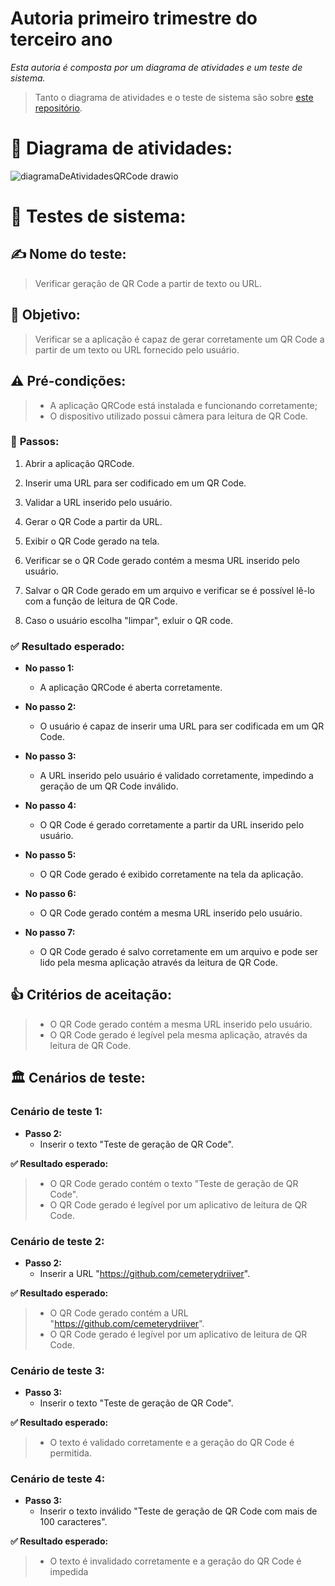 # __Autoria primeiro trimestre do terceiro ano__
_Esta autoria é composta por um diagrama de atividades e um teste de sistema._

> Tanto o diagrama de atividades e o teste de sistema são sobre [este repositório](https://github.com/cemeterydriiver/QRCode).

# 🏃 __Diagrama de atividades:__
![diagramaDeAtividadesQRCode drawio](https://user-images.githubusercontent.com/102593108/233812171-c39c5f49-c3f0-4ea6-bcc7-ba1db1c055d6.png)


# 📝 __Testes de sistema:__

## ✍️ __Nome do teste:__ 
> Verificar geração de QR Code a partir de texto ou URL.

## 🎯 __Objetivo:__ 
> Verificar se a aplicação é capaz de gerar corretamente um QR Code a partir de um texto ou URL fornecido pelo usuário.

## ⚠️ __Pré-condições:__

> - A aplicação QRCode está instalada e funcionando corretamente;
> - O dispositivo utilizado possui câmera para leitura de QR Code.

### 👣 __Passos:__

1. Abrir a aplicação QRCode.

2. Inserir uma URL para ser codificado em um QR Code.

3. Validar a URL inserido pelo usuário.

4. Gerar o QR Code a partir da URL.

5. Exibir o QR Code gerado na tela.

6. Verificar se o QR Code gerado contém a mesma URL inserido pelo usuário.

7. Salvar o QR Code gerado em um arquivo e verificar se é possível lê-lo com a função de leitura de QR Code.

8. Caso o usuário escolha "limpar", exluir o QR code.

### ✅ __Resultado esperado:__

- __No passo 1:__
  - A aplicação QRCode é aberta corretamente.
 
- __No passo 2:__
  - O usuário é capaz de inserir uma URL para ser codificada em um QR Code.
 
- __No passo 3:__
  - A URL inserido pelo usuário é validado corretamente, impedindo a geração de um QR Code inválido.
 
- __No passo 4:__
  - O QR Code é gerado corretamente a partir da URL inserido pelo usuário.
 
- __No passo 5:__
  - O QR Code gerado é exibido corretamente na tela da aplicação.
 
- __No passo 6:__
  - O QR Code gerado contém a mesma URL inserido pelo usuário.
 
- __No passo 7:__
  - O QR Code gerado é salvo corretamente em um arquivo e pode ser lido pela mesma aplicação através da leitura de QR Code.
 
## 👍 __Critérios de aceitação:__

> - O QR Code gerado contém a mesma URL inserido pelo usuário.
> - O QR Code gerado é legível pela mesma aplicação, através da leitura de QR Code.

## 🏛️ __Cenários de teste:__

### __Cenário de teste 1:__

- __Passo 2:__
  - Inserir o texto "Teste de geração de QR Code".
 
__✅ Resultado esperado:__

> - O QR Code gerado contém o texto "Teste de geração de QR Code".
> - O QR Code gerado é legível por um aplicativo de leitura de QR Code.

### __Cenário de teste 2:__

- __Passo 2:__
  - Inserir a URL "https://github.com/cemeterydriiver".
 
__✅ Resultado esperado:__

> - O QR Code gerado contém a URL "https://github.com/cemeterydriiver".
> - O QR Code gerado é legível por um aplicativo de leitura de QR Code.

### __Cenário de teste 3:__

- __Passo 3:__ 
  - Inserir o texto "Teste de geração de QR Code".
 
__✅ Resultado esperado:__

> - O texto é validado corretamente e a geração do QR Code é permitida.

### __Cenário de teste 4:__

- __Passo 3:__
  - Inserir o texto inválido "Teste de geração de QR Code com mais de 100 caracteres".
 
__✅ Resultado esperado:__

> - O texto é invalidado corretamente e a geração do QR Code é impedida

